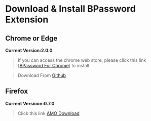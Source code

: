 # Download & Install BPassword Extension

## Chrome or Edge

**Current Version:2.0.0**

> If you can access the chrome web store, please click this link [[BPassword For Chrome](https://chrome.google.com/webstore/detail/bpassword/bacldcokcfmemiljlckpeokehiloamcj)] to install

> Download From [Github](https://github.com/lanui/BPassword/releases/download/v2.0.0/BPassword-2.0.0.crx)

## Firefox

**Current Versioon:0.7.0**

> Click this link [AMO Download](https://addons.mozilla.org/cn-ZH/firefox/addon/bpassword/)
